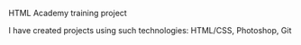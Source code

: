 HTML Academy training project

I have created projects using such technologies: HTML/CSS, Photoshop, Git

